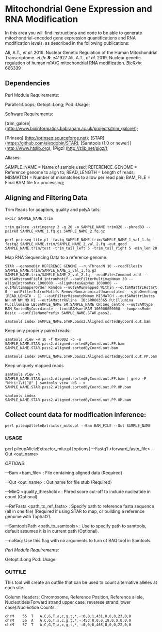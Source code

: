 # Mitochondrial Gene Expression and RNA Modification

In this area you will find instructions and code to be able to generate mitochondrial-encoded 
gene expression quantifications and RNA modification levels, as described in the following publications:

Ali, A.T., *et al*. 2019. Nuclear Genetic Regulation of the Human Mitochondrial Transcriptome. *eLife* **8**: e41927
Ali, A.T., *et al*. 2019. Nuclear genetic regulation of human m1A/G mitochondrial RNA modification. *BioRxiv*: 666339

## Dependencies

Perl Module Requirements: 

Parallel::Loops;
Getopt::Long;
Pod::Usage;

Software Requirements:

[trim_galore] (http://www.bioinformatics.babraham.ac.uk/projects/trim_galore/);

[Prinseq] (http://prinseq.sourceforge.net);
[STAR] (https://github.com/alexdobin/STAR);
[Samtools (1.0 or newer)] (http://www.htslib.org);
[Pigz] (http://zlib.net/pigz/);

Aliases:

SAMPLE_NAME = Name of sample used;
REFERENCE_GENOME = Reference genome to align to;
READ_LENGTH = Length of reads;
MISMATCH = Number of mismatches to allow per read pair;
BAM_FILE = Final BAM file for processing;

## Aligning and Filtering Data

Trim Reads for adaptors, quality and polyA tails:

	mkdir SAMPLE_NAME.trim
 
	trim_galore -stringency 3 -q 20 -o SAMPLE_NAME.trimQ20 --phred33 --paired SAMPLE_NAME_1.fq.gz SAMPLE_NAME_2.fq.gz

	perl prinseq-lite.pl -fastq SAMPLE_NAME.trim/SAMPLE_NAME_1_val_1.fq -fastq2 SAMPLE_NAME.trim/SAMPLE_NAME_2_val_2.fq -out_good SAMPLE_NAME.trim/test -trim_tail_left 5 -trim_tail_right 5 -min_len 20

Map RNA Sequencing Data to a reference genome:

	STAR --genomeDir REFERENCE_GENOME --runThreadN 10 --readFilesIn SAMPLE_NAME.trim/SAMPLE_NAME_1_val_1.fq.gz SAMPLE_NAME.trim/SAMPLE_NAME_2_val_2.fq --readFilesCommand zcat --outSAMstrandField intronMotif --outFilterMultimapNmax 30 --alignIntronMax 1000000 --alignMatesGapMax 1000000 --outMultimapperOrder Random --outSAMunmapped Within --outSAMattrIHstart 0 --outFilterIntronMotifs RemoveNoncanonicalUnannotated --sjdbOverhang (READ_LENGTH - 1) --outFilterMismatchNmax MISMATCH --outSAMattributes NH nM NM MD HI --outSAMattrRGline  ID:SRR603365 PU:Illumina PL:Illumina LB:SAMPLE_NAME SM:SAMPLE_NAME CN:Seq_centre --outSAMtype BAM SortedByCoordinate --limitBAMsortRAM 100000000000 --twopassMode Basic --outFileNamePrefix SAMPLE_NAME.STAR.pass2.

	samtools index SAMPLE_NAME.STAR.pass2.Aligned.sortedByCoord.out.bam

Keep only properly paired reads:

	samtools view -@ 10 -f 0x0002 -b -o SAMPLE_NAME.STAR.pass2.Aligned.sortedByCoord.out.PP.bam SAMPLE_NAME.STAR.pass2.Aligned.sortedByCoord.out.bam

	samtools index SAMPLE_NAME.STAR.pass2.Aligned.sortedByCoord.out.PP.bam

Keep uniquely mapped reads

	samtools view -h SAMPLE_NAME.STAR.pass2.Aligned.sortedByCoord.out.PP.bam | grep -P "NH:i:1\t|^@" | samtools view -bS - > SAMPLE_NAME.STAR.pass2.Aligned.sortedByCoord.out.PP.UM.bam

	samtools index SAMPLE_NAME.STAR.pass2.Aligned.sortedByCoord.out.PP.UM.bam
	
## Collect count data for modification inference:

	perl pileupAlleleExtractor_mito.pl --Bam BAM_FILE --Out SAMPLE_NAME

### USAGE

perl pileupAlleleExtractor_mito.pl [options] --Fastq1 <forward_fastq_file> --Out <out_name>

*OPTIONS:*

--Bam <bam_file> : File containing aligned data (Required)

--Out <out_name> : Out name for file stub (Required)

--MinQ <quality_threshold> : Phred score cut-off to include nucleatide in count (Optional)

--RefFasta <path_to_ref_fasta> : Specify path to reference fasta sequence (all in one file) (Required if using STAR to map, or building a reference genome with Tophat2).

--SamtoolsPath <path_to_samtools> : Use to specify path to samtools, default assumes it is in current path (Optional).

--noBaq:  Use this flag with no arguments to turn of BAQ tool in Samtools

*Perl Module Requirements:*

Getopt::Long
Pod::Usage

### OUTFILE

This tool will create an outfile that can be used to count alternative alleles at each site.

Column Headers: Chromosome, Reference Position, Reference allele, Nucleotides(Forward strand upper case, reverese strand lower case):Nucleotide Counts.

	chrM	55	T	A,C,G,T,a,c,g,t,*,-:0,0,1,431,0,0,0,23,0,0
	chrM	56	A	A,C,G,T,a,c,g,t,*,-:453,0,0,0,19,0,0,0,0,0
	chrM	57	T	A,C,G,T,a,c,g,t,*,-:0,0,0,468,0,0,0,22,0,0


